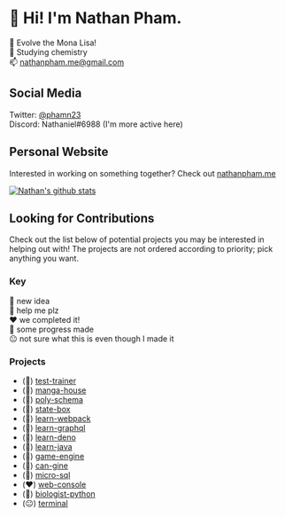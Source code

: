 # 👋 Hi! I'm Nathan Pham.
🥳 Evolve the Mona Lisa!  
📙 Studying chemistry  
📫 [nathanpham.me@gmail.com](mailto:nathanpham.me@gmail.com) 

## Social Media
Twitter: [@phamn23](https://twitter.com/phamn23)    
Discord: Nathaniel#6988 (I'm more active here)

## Personal Website
Interested in working on something together? Check out [nathanpham.me](https://nathanpham.me)

[![Nathan's github stats](https://github-readme-stats.vercel.app/api?username=nathan-pham&theme=radical&show_icons=true)](https://github.com/anuraghazra/github-readme-stats)

## Looking for Contributions
Check out the list below of potential projects you may be interested in helping out with! The projects are not ordered according to priority; pick anything you want.  

### Key
🚀 new idea  
🥺 help me plz  
❤️ we completed it!  
🔨 some progress made  
😐 not sure what this is even though I made it

### Projects
- (🚀) [test-trainer](https://github.com/nathan-pham/test-trainer) 
- (🚀) [manga-house](https://github.com/nathan-pham/manga-house) 
- (🚀) [poly-schema](https://github.com/nathan-pham/poly-schema) 
- (🚀) [state-box](https://github.com/nathan-pham/state-box) 
- (🥺) [learn-webpack](https://github.com/nathan-pham/learn-webpack)
- (🥺) [learn-graphql](https://github.com/nathan-pham/learn-graphql) 
- (🥺) [learn-deno](https://github.com/nathan-pham/learn-deno) 
- (🔨) [learn-java](https://github.com/nathan-pham/learn-java) 
- (🔨) [game-engine](https://github.com/nathan-pham/game-engine)
- (🔨) [can-gine](https://github.com/nathan-pham/can-gine) 
- (🔨) [micro-sql](https://github.com/nathan-pham/micro-sql) 
- (❤️) [web-console](https://github.com/nathan-pham/web-console) 
- (🔨) [biologist-python](https://github.com/nathan-pham/biologist-python)
- (😐) [terminal](https://github.com/nathan-pham/terminal) 

